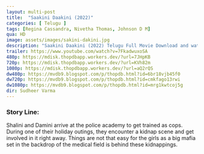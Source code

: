 ```yaml
---
layout: multi-post
title:  "Saakini Daakini (2022)"
categories: [ Telugu ]
tags: [Regina Cassandra, Nivetha Thomas, Johnson D M]
qua: HD
image: assets/images/sakini-dakini.jpg
description: "Saakini Daakini (2022) Telugu Full Movie Download and watch online 720p low file size 500 mb."
trailer: https://www.youtube.com/watch?v=7FkadwuxoSA
480p: https://mdisk.thopdbapp.workers.dev/?url=7JHpKB
720p: https://mdisk.thopdbapp.workers.dev/?url=KVh82m
1080p: https://mdisk.thopdbapp.workers.dev/?url=aQ2rQS
dw480p: https://mvdb9.blogspot.com/p/thopdb.html?id=6br18vjb45f0
dw720p: https://mvdb9.blogspot.com/p/thopdb.html?id=cmkfago13rwi
dw1080p: https://mvdb9.blogspot.com/p/thopdb.html?id=mrg1kwtcoj5g
dir: Sudheer Varma
---
```


### Story Line:
Shalini and Damini arrive at the police academy to get trained as cops. During one of their holiday outings, they encounter a kidnap scene and get involved in it right away. Things are not that easy for the girls as a big mafia set in the backdrop of the medical field is behind these kidnappings.





